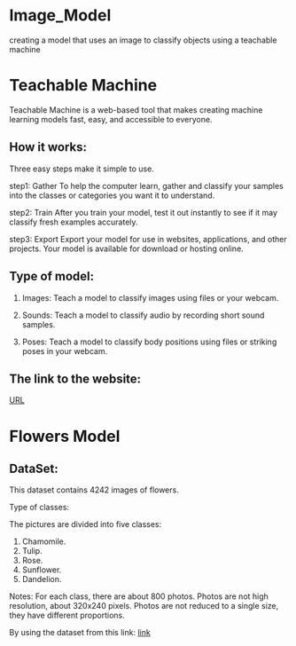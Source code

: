 # Image_Model
creating a model that uses an image to classify objects using a teachable machine

# Teachable Machine
Teachable Machine is a web-based tool that makes creating machine learning models fast, easy, and accessible to everyone.

## How it works:
Three easy steps make it simple to use.

step1: Gather
To help the computer learn, gather and classify your samples into the classes or categories you want it to understand.

step2: Train
After you train your model, test it out instantly to see if it may classify fresh examples accurately.

step3: Export
Export your model for use in websites, applications, and other projects. Your model is available for download or hosting online.

## Type of model:

1. Images:
Teach a model to classify images using files or your webcam.

2. Sounds:
Teach a model to classify audio by recording short sound samples.

3. Poses:
Teach a model to classify body positions using files or striking poses in your webcam.

## The link to the website:
[URL](https://teachablemachine.withgoogle.com/train)


# Flowers Model
## DataSet:
This dataset contains 4242 images of flowers.

Type of classes:

The pictures are divided into five classes:
1. Chamomile.
2. Tulip.
3. Rose.
4. Sunflower.
5. Dandelion.

Notes:
For each class, there are about 800 photos. Photos are not high resolution, about 320x240 pixels. 
Photos are not reduced to a single size, they have different proportions.

By using the dataset from this link:
[link](https://www.kaggle.com/datasets/alxmamaev/flowers-recognition?resource=download)



